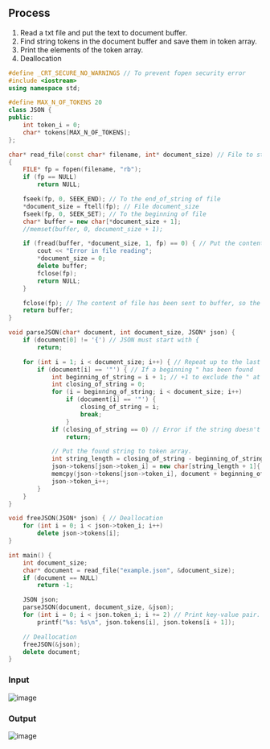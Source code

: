 ## Process
1. Read a txt file and put the text to document buffer.
2. Find string tokens in the document buffer and save them in token array.
3. Print the elements of the token array.
4. Deallocation

~~~c++
#define _CRT_SECURE_NO_WARNINGS // To prevent fopen security error
#include <iostream>
using namespace std;

#define MAX_N_OF_TOKENS 20
class JSON {
public:
    int token_i = 0;
    char* tokens[MAX_N_OF_TOKENS];
};

char* read_file(const char* filename, int* document_size) // File to string buffer
{
    FILE* fp = fopen(filename, "rb");
    if (fp == NULL)
        return NULL;

    fseek(fp, 0, SEEK_END); // To the end_of_string of file
    *document_size = ftell(fp); // File document_size
    fseek(fp, 0, SEEK_SET); // To the beginning of file
    char* buffer = new char[*document_size + 1];
    //memset(buffer, 0, document_size + 1);

    if (fread(buffer, *document_size, 1, fp) == 0) { // Put the content of file to buffer.
        cout << "Error in file reading";
        *document_size = 0;
        delete buffer;
        fclose(fp);
        return NULL;
    }

    fclose(fp); // The content of file has been sent to buffer, so the file is no longer necessary.
    return buffer;
}

void parseJSON(char* document, int document_size, JSON* json) {
    if (document[0] != '{') // JSON must start with {
        return;

    for (int i = 1; i < document_size; i++) { // Repeat up to the last character.
        if (document[i] == '"') { // If a beginning " has been found
            int beginning_of_string = i + 1; // +1 to exclude the " at the front
            int closing_of_string = 0;
            for (i = beginning_of_string; i < document_size; i++)
                if (document[i] == '"') {
                    closing_of_string = i;
                    break;
                }
            if (closing_of_string == 0) // Error if the string doesn't have a ending "
                return;

            // Put the found string to token array.
            int string_length = closing_of_string - beginning_of_string;
            json->tokens[json->token_i] = new char[string_length + 1]{ 0 };
            memcpy(json->tokens[json->token_i], document + beginning_of_string, string_length);
            json->token_i++;
        }
    }
}

void freeJSON(JSON* json) { // Deallocation
    for (int i = 0; i < json->token_i; i++)
        delete json->tokens[i];
}

int main() {
    int document_size;
    char* document = read_file("example.json", &document_size);
    if (document == NULL)
        return -1;

    JSON json;
    parseJSON(document, document_size, &json);
    for (int i = 0; i < json.token_i; i += 2) // Print key-value pair.
        printf("%s: %s\n", json.tokens[i], json.tokens[i + 1]);

    // Deallocation
    freeJSON(&json);
    delete document;
}
~~~

### Input
![image](https://user-images.githubusercontent.com/67142421/173249992-eb96bc4e-562e-4810-9d94-0b96ff2980cc.png)

### Output
![image](https://user-images.githubusercontent.com/67142421/173250007-d61d0abd-ad2d-473e-8db9-ca41bc44a907.png)

